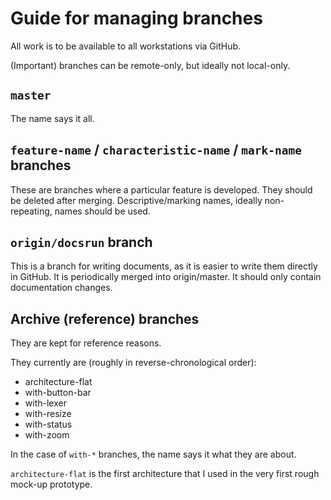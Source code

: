 # Guide for managing branches

All work is to be available to all workstations via GitHub.

(Important) branches can be remote-only, but ideally not local-only.

## `master`

The name says it all.

## `feature-name` / `characteristic-name` / `mark-name` branches

These are branches where a particular feature is developed. They should be
deleted after merging. Descriptive/marking names, ideally non-repeating, names
should be used.

## `origin/docsrun` branch

This is a branch for writing documents, as it is easier to write them directly
in GitHub. It is periodically merged into origin/master. It should only contain
documentation changes.

## Archive (reference) branches

They are kept for reference reasons.

They currently are (roughly in reverse-chronological order):

- architecture-flat
- with-button-bar
- with-lexer
- with-resize
- with-status
- with-zoom

In the case of `with-*` branches, the name says it what they are about.

`architecture-flat` is the first architecture that I used in the very first
rough mock-up prototype. 

